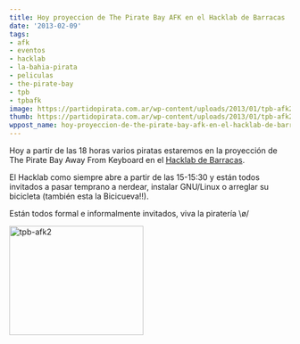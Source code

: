 ```yaml
---
title: Hoy proyeccion de The Pirate Bay AFK en el Hacklab de Barracas
date: '2013-02-09'
tags:
- afk
- eventos
- hacklab
- la-bahia-pirata
- peliculas
- the-pirate-bay
- tpb
- tpbafk
image: https://partidopirata.com.ar/wp-content/uploads/2013/01/tpb-afk2.jpg
thumb: https://partidopirata.com.ar/wp-content/uploads/2013/01/tpb-afk2-150x150.jpg
wppost_name: hoy-proyeccion-de-the-pirate-bay-afk-en-el-hacklab-de-barracas
---
```


Hoy a partir de las 18 horas varios piratas estaremos en la proyección de The Pirate Bay Away From Keyboard en el <a href="http://bibliobarracas.com.ar" target="_blank">Hacklab de Barracas</a>.

El Hacklab como siempre abre a partir de las 15-15:30 y están todos invitados a pasar temprano a nerdear, instalar GNU/Linux o arreglar su bicicleta (también esta la Bicicueva!!).

Están todos formal e informalmente invitados, viva la piratería \ø/

<a href="https://partidopirata.com.ar/wp-content/uploads/2013/01/tpb-afk2.jpg"><img src="https://partidopirata.com.ar/wp-content/uploads/2013/01/tpb-afk2.jpg" alt="tpb-afk2" width="240" height="196" class="aligncenter size-full wp-image-8299" /></a>
